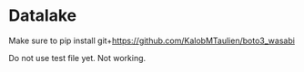 # Datalake

Make sure to pip install git+https://github.com/KalobMTaulien/boto3_wasabi

Do not use test file yet. Not working.